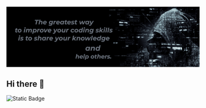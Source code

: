 ![I am a Software Web Developer](GitHubBg.png)

## Hi there 👋

![Static Badge](https://img.shields.io/badge/HTML5-%235D5D5D?style=flat-square&logo=html5&logoColor=%23FF5F00)



<!--
**frontend-alem/frontend-alem** is a ✨ _special_ ✨ repository because its `README.md` (this file) appears on your GitHub profile.

Here are some ideas to get you started:

- 🔭 I’m currently working on ...
- 🌱 I’m currently learning ...
- 👯 I’m looking to collaborate on ...
- 🤔 I’m looking for help with ...
- 💬 Ask me about ...
- 📫 How to reach me: ...
- 😄 Pronouns: ...
- ⚡ Fun fact: ...
-->
